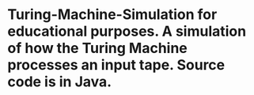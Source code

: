 # Turing-Machine-Simulation for educational purposes. A simulation of how the Turing Machine processes an input tape. Source code is in Java.
